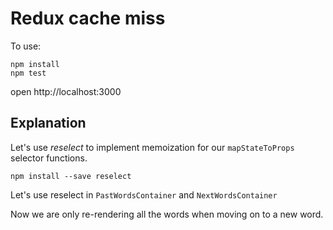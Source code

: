 # Redux cache miss

To use:
```
npm install
npm test
```

open http://localhost:3000

## Explanation

Let's use _reselect_ to implement memoization for our `mapStateToProps` selector functions.

`npm install --save reselect`

Let's use reselect in `PastWordsContainer` and `NextWordsContainer`

Now we are only re-rendering all the words when moving on to a new word.
